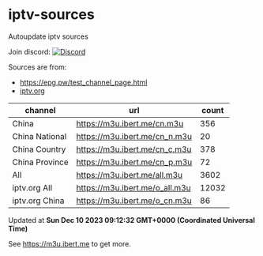 # iptv-sources

Autoupdate iptv sources

Join discord: [![Discord](https://dcbadge.vercel.app/api/server/betxHcsTqa)](https://discord.gg/betxHcsTqa)

Sources are from:

- <https://epg.pw/test_channel_page.html>
- [iptv.org](https://github.com/iptv-org/iptv)

| channel | url | count |
| ------- | --- | ----- |
| China | <https://m3u.ibert.me/cn.m3u> | 356 |
| China National | <https://m3u.ibert.me/cn_n.m3u> | 20 |
| China Country | <https://m3u.ibert.me/cn_c.m3u> | 378 |
| China Province | <https://m3u.ibert.me/cn_p.m3u> | 72 |
| All | <https://m3u.ibert.me/all.m3u> | 3602 |
| iptv.org All | <https://m3u.ibert.me/o_all.m3u> | 12032 |
| iptv.org China | <https://m3u.ibert.me/o_cn.m3u> | 86 |

Updated at **Sun Dec 10 2023 09:12:32 GMT+0000 (Coordinated Universal Time)**

See <https://m3u.ibert.me> to get more.
